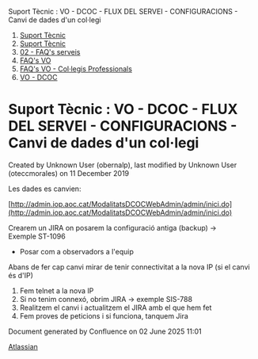 Suport Tècnic : VO - DCOC - FLUX DEL SERVEI - CONFIGURACIONS - Canvi de dades d'un col·legi  

1.  [Suport Tècnic](index.html)
2.  [Suport Tècnic](13893782.html)
3.  [02 - FAQ's serveis](26313393.html)
4.  [FAQ's VO](28705575.html)
5.  [FAQ's VO - Col·legis Professionals](28705581.html)
6.  [VO - DCOC](VO---DCOC_36340967.html)

Suport Tècnic : VO - DCOC - FLUX DEL SERVEI - CONFIGURACIONS - Canvi de dades d'un col·legi
===========================================================================================

Created by Unknown User (obernalp), last modified by Unknown User (oteccmorales) on 11 December 2019

Les dades es canvien:

[http://admin.iop.aoc.cat/ModalitatsDCOCWebAdmin/admin/inici.do](http://admin.iop.aoc.cat/ModalitatsDCOCWebAdmin/admin/inici.do)

  

Crearem un JIRA on posarem la configuració antiga (backup) → Exemple ST-1096

*   Posar com a observadors a l'equip

  

Abans de fer cap canvi mirar de tenir connectivitat a la nova IP (si el canvi és d'IP)

1.  Fem telnet a la nova IP
2.  Si no tenim connexó, obrim JIRA → exemple SIS-788
3.  Realitzem el canvi i actualitzem el JIRA amb el que hem fet 
4.  Fem proves de peticions i si funciona, tanquem Jira

Document generated by Confluence on 02 June 2025 11:01

[Atlassian](http://www.atlassian.com/)